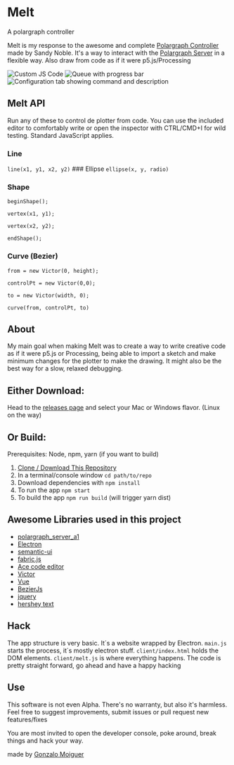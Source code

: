 # Melt
A polargraph controller

Melt is my response to the awesome and complete [Polargraph Controller](https://github.com/euphy/polargraphcontroller) made by Sandy Noble. It's a way to interact with the [Polargraph Server](https://github.com/euphy/polargraph_server_a1) in a flexible way. Also draw from code as if it were p5.js/Processing

![Custom JS Code](https://i.imgur.com/pTLWwDl.png "Melt Code")
![Queue with progress bar](https://i.imgur.com/FRWW641.png "Melt Queue")
![Configuration tab showing command and description](https://i.imgur.com/GQa8lcA.png "Melt Configuration")

## Melt API
Run any of these to control de plotter from code. You can use the included editor to comfortably write or open the inspector with CTRL/CMD+I for wild testing. Standard JavaScript applies.

### Line
`line(x1, y1, x2, y2)`
### Ellipse
`ellipse(x, y, radio)`
### Shape
`beginShape();`

`vertex(x1, y1);`

`vertex(x2, y2);`

`endShape();`
### Curve (Bezier)
`from = new Victor(0, height);`

`controlPt = new Victor(0,0);`

`to = new Victor(width, 0);`

`curve(from, controlPt, to)`


## About
My main goal when making Melt was to create a way to write creative code as if it were p5.js or Processing, being able to import a sketch and make minimum changes for the plotter to make the drawing. It might also be the best way for a slow, relaxed debugging.

## Either Download:

Head to the [releases page](https://github.com/gonzam88/melt-app/releases) and select your Mac or Windows flavor. (Linux on the way)

## Or Build:
Prerequisites: Node, npm, yarn (if you want to build)

1. [Clone / Download This Repository](https://github.com/gonzam88/melt-app.git)
2. In a terminal/console window `cd path/to/repo`
3. Download dependencies with `npm install`
4. To run the app `npm start`
5. To build the app `npm run build` (will trigger yarn dist)

## Awesome Libraries used in this project
- [polargraph_server_a1](https://github.com/euphy/polargraph_server_a1)
- [Electron](https://electronjs.org/)
- [semantic-ui](https://semantic-ui.com/)
- [fabric.js](http://fabricjs.com)
- [Ace code editor](https://ace.c9.io/)
- [Victor](http://victorjs.org)
- [Vue](https://vuejs.org)
- [BezierJs](https://github.com/Pomax/bezierjs)
- [jquery](https://jquery.com/)
- [hershey text](https://github.com/techninja/hersheytextjs)

## Hack

The app structure is very basic. It´s a website wrapped by Electron. `main.js` starts the process, it´s mostly electron stuff. `client/index.html` holds the DOM elements. `client/melt.js` is where everything happens. The code is pretty straight forward, go ahead and have a happy hacking

## Use

This software is not even Alpha. There's no warranty, but also it's harmless.
Feel free to suggest improvements, submit issues or pull request new features/fixes

You are most invited to open the developer console, poke around, break things and hack your way.

made by [Gonzalo Moiguer](https://www.gonzamoiguer.com.ar)
